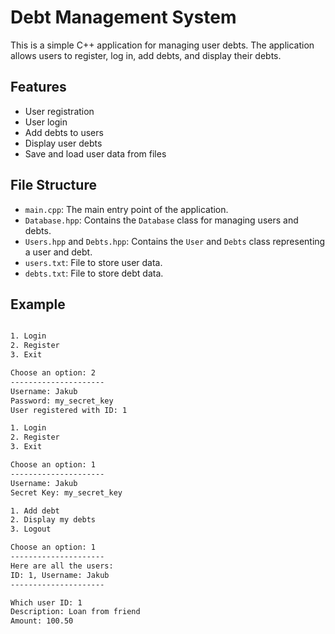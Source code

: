 # Debt Management System

This is a simple C++ application for managing user debts. The application allows users to register, log in, add debts, and display their debts.

## Features

- User registration
- User login
- Add debts to users
- Display user debts
- Save and load user data from files

## File Structure

- `main.cpp`: The main entry point of the application.
- `Database.hpp`: Contains the `Database` class for managing users and debts.
- `Users.hpp` and `Debts.hpp`: Contains the `User` and `Debts` class representing a user and debt.
- `users.txt`: File to store user data.
- `debts.txt`: File to store debt data.

## Example

```sh

1. Login
2. Register
3. Exit

Choose an option: 2
---------------------
Username: Jakub
Password: my_secret_key
User registered with ID: 1

1. Login
2. Register
3. Exit

Choose an option: 1
---------------------
Username: Jakub
Secret Key: my_secret_key

1. Add debt
2. Display my debts
3. Logout

Choose an option: 1
---------------------
Here are all the users:
ID: 1, Username: Jakub
---------------------

Which user ID: 1
Description: Loan from friend
Amount: 100.50
```
